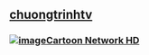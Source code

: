 ## [chuongtrinhtv](https://admin1509.github.io/chuongtrinhtv/)

### [![image](https://user-images.githubusercontent.com/75318518/144608434-bf6df766-2f3c-4734-9e29-be1bdf0a30aa.png)](https://admin1509.github.io/chuongtrinhtv/cartoon-network/)[Cartoon Network HD](https://admin1509.github.io/chuongtrinhtv/cartoon-network/)
